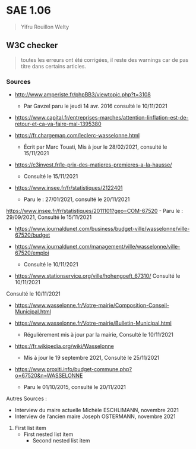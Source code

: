 # SAE 1.06
> Yifru Rouillon Welty

## W3C checker
> toutes les erreurs ont été corrigées, il reste des warnings car de pas titre dans certains articles.


### Sources

- http://www.amperiste.fr/phpBB3/viewtopic.php?t=3108 
    - Par Gavzel paru le jeudi 14 avr. 2016 consulté le 10/11/2021
  
- https://www.capital.fr/entreprises-marches/attention-linflation-est-de-retour-et-ca-va-faire-mal-1395380

- https://fr.chargemap.com/leclerc-wasselonne.html 
    - Écrit par Marc Touati, Mis à jour le 28/02/2021, consulté le 15/11/2021
  
- https://c3invest.fr/le-prix-des-matieres-premieres-a-la-hausse/
    - Consulté le 15/11/2021

- https://www.insee.fr/fr/statistiques/2122401
    - Paru le : 27/01/2021, consulté le 20/11/2021

https://www.insee.fr/fr/statistiques/2011101?geo=COM-67520
    - Paru le : 29/09/2021, Consulté le 15/11/2021

- https://www.journaldunet.com/business/budget-ville/wasselonne/ville-67520/budget 
- https://www.journaldunet.com/management/ville/wasselonne/ville-67520/emploi
    - Consulté le 10/11/2021

- https://www.stationservice.org/ville/hohengoeft_67310/ 
Consulté le 10/11/2021

Consulté le 10/11/2021
- https://www.wasselonne.fr/Votre-mairie/Composition-Conseil-Municipal.html 

- https://www.wasselonne.fr/Votre-mairie/Bulletin-Municipal.html 
    - Régulièrement mis à jour par la mairie, Consulté le 10/11/2021

- https://fr.wikipedia.org/wiki/Wasselonne
    - Mis à jour le 19 septembre 2021, Consulté le 25/11/2021

- https://www.proxiti.info/budget-commune.php?o=67520&n=WASSELONNE
    - Paru le 01/10/2015, consulté le 20/11/2021



Autres Sources :

- Interview du maire actuelle Michèle ESCHLIMANN, novembre 2021
- Interview de l’ancien maire Joseph OSTERMANN, novembre 2021

1. First list item
   - First nested list item
     - Second nested list item
